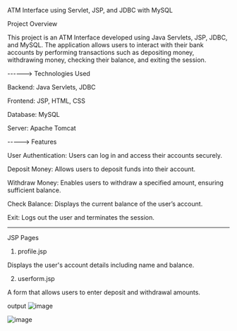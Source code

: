 ATM Interface using Servlet, JSP, and JDBC with MySQL

Project Overview

This project is an ATM Interface developed using Java Servlets, JSP, JDBC, and MySQL. The application allows users to interact with their bank accounts by performing transactions such as depositing money, withdrawing money, checking their balance, and exiting the session.

------> Technologies Used

Backend: Java Servlets, JDBC

Frontend: JSP, HTML, CSS

Database: MySQL

Server: Apache Tomcat

-----> Features

User Authentication: Users can log in and access their accounts securely.

Deposit Money: Allows users to deposit funds into their account.


Withdraw Money: Enables users to withdraw a specified amount, ensuring sufficient balance.

Check Balance: Displays the current balance of the user’s account.

Exit: Logs out the user and terminates the session.

__________________________________________________________________________________________________________________________________

JSP Pages

1. profile.jsp

Displays the user's account details including name and balance.

2. userform.jsp

A form that allows users to enter deposit and withdrawal amounts.


output 
![image](https://github.com/user-attachments/assets/123457cb-5e5e-4406-8bf1-628e4d288de3)

![image](https://github.com/user-attachments/assets/8bb135c2-4a92-444f-ae8d-ec4f857b6a0c)





